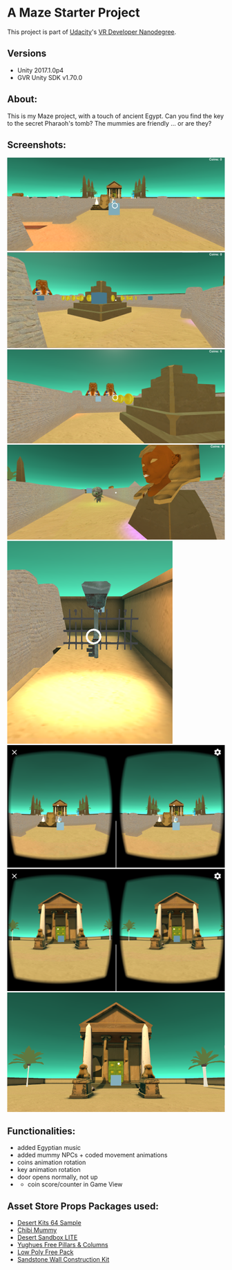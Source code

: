 # A Maze Starter Project

This project is part of [Udacity](https://www.udacity.com "Udacity - Be in demand")'s [VR Developer Nanodegree](https://www.udacity.com/course/vr-developer-nanodegree--nd017).

## Versions

- Unity 2017.1.0p4
- GVR Unity SDK v1.70.0

## About:

This is my Maze project, with a touch of ancient Egypt. Can you find the key to the secret Pharaoh's tomb? 
The mummies are friendly ... or are they?

## Screenshots:

![alt text](https://github.com/Ladydiana/VRMaze/blob/master/Screenshot1.PNG)
![alt text](https://github.com/Ladydiana/VRMaze/blob/master/Screenshot4.PNG)
![alt text](https://github.com/Ladydiana/VRMaze/blob/master/Screenshot5.PNG)
![alt text](https://github.com/Ladydiana/VRMaze/blob/master/Screenshot7.PNG)
![alt text](https://github.com/Ladydiana/VRMaze/blob/master/Screenshot8.PNG)
![alt text](https://github.com/Ladydiana/VRMaze/blob/master/Screenshot12.png)
![alt text](https://github.com/Ladydiana/VRMaze/blob/master/Screenshot11.png)
![alt text](https://github.com/Ladydiana/VRMaze/blob/master/Screenshot10.PNG)

## Functionalities:

- added Egyptian music
- added mummy NPCs + coded movement animations
- coins animation rotation
- key animation rotation
- door opens normally, not up
- + coin score/counter in Game View 

## Asset Store Props Packages used:

- [Desert Kits 64 Sample](https://www.assetstore.unity3d.com/en/#!/content/86482) 
- [Chibi Mummy](https://www.assetstore.unity3d.com/en/#!/content/60462)
- [Desert Sandbox LITE](https://www.assetstore.unity3d.com/en/#!/content/25935)
- [Yughues Free Pillars & Columns](https://www.assetstore.unity3d.com/en/#!/content/13103)
- [Low Poly Free Pack](https://www.assetstore.unity3d.com/en/#!/content/63714)
- [Sandstone Wall Construction Kit](https://www.assetstore.unity3d.com/en/#!/content/19235)
